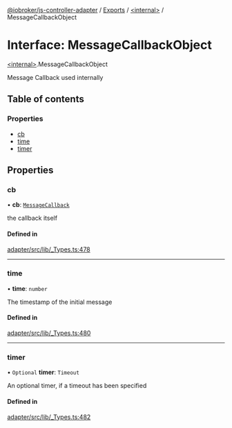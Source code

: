 [@iobroker/js-controller-adapter](../README.md) / [Exports](../modules.md) / [\<internal\>](../modules/internal_.md) / MessageCallbackObject

# Interface: MessageCallbackObject

[\<internal\>](../modules/internal_.md).MessageCallbackObject

Message Callback used internally

## Table of contents

### Properties

- [cb](internal_.MessageCallbackObject.md#cb)
- [time](internal_.MessageCallbackObject.md#time)
- [timer](internal_.MessageCallbackObject.md#timer)

## Properties

### cb

• **cb**: [`MessageCallback`](../modules/internal_.md#messagecallback)

the callback itself

#### Defined in

[adapter/src/lib/_Types.ts:478](https://github.com/ioBroker/ioBroker.js-controller/blob/dbd1caae0c23752b279143c9d5ad2a09f78a1127/packages/adapter/src/lib/_Types.ts#L478)

___

### time

• **time**: `number`

The timestamp of the initial message

#### Defined in

[adapter/src/lib/_Types.ts:480](https://github.com/ioBroker/ioBroker.js-controller/blob/dbd1caae0c23752b279143c9d5ad2a09f78a1127/packages/adapter/src/lib/_Types.ts#L480)

___

### timer

• `Optional` **timer**: `Timeout`

An optional timer, if a timeout has been specified

#### Defined in

[adapter/src/lib/_Types.ts:482](https://github.com/ioBroker/ioBroker.js-controller/blob/dbd1caae0c23752b279143c9d5ad2a09f78a1127/packages/adapter/src/lib/_Types.ts#L482)
